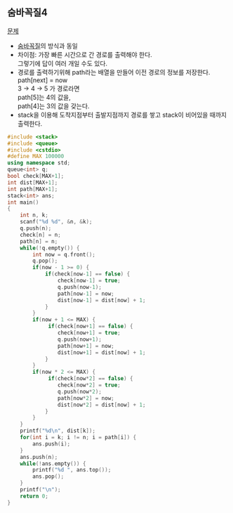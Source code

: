 ## 숨바꼭질4
[문제](https://www.acmicpc.net/problem/13913)
* [숨바꼭질](https://github.com/Doyuni/TIL/tree/master/Algorithm/baekjoon/BFS/1697)의 방식과 동일
* 차이점: 가장 빠른 시간으로 간 경로를 출력해야 한다.  
그렇기에 답이 여러 개일 수도 있다.
* 경로를 출력하기위해 path라는 배열을 만들어 이전 경로의 정보를 저장한다.  
path[next] = now  
3 -> 4 -> 5 가 경로라면  
path[5]는 4의 값을,  
path[4]는 3의 값을 갖는다.  
* stack을 이용해 도착지점부터 출발지점까지 경로를 쌓고 stack이 비어있을 때까지 출력한다.

```c++
#include <stack>
#include <queue>
#include <cstdio>
#define MAX 100000
using namespace std;
queue<int> q;
bool check[MAX+1];
int dist[MAX+1];
int path[MAX+1];
stack<int> ans;
int main()
{
    int n, k;
    scanf("%d %d", &n, &k);
    q.push(n);
    check[n] = n;
    path[n] = n;
    while(!q.empty()) {
        int now = q.front();
        q.pop();
        if(now - 1 >= 0) {
            if(check[now-1] == false) {
                check[now-1] = true;
                q.push(now-1);
                path[now-1] = now;
                dist[now-1] = dist[now] + 1;
            } 
        }
        if(now + 1 <= MAX) {
             if(check[now+1] == false) {
                check[now+1] = true;
                q.push(now+1);
                path[now+1] = now;
                dist[now+1] = dist[now] + 1;
            } 
        }
        if(now * 2 <= MAX) {
             if(check[now*2] == false) {
                check[now*2] = true;
                q.push(now*2);
                path[now*2] = now;
                dist[now*2] = dist[now] + 1;
            } 
        }
    }
    printf("%d\n", dist[k]);
    for(int i = k; i != n; i = path[i]) {
        ans.push(i);
    }
    ans.push(n);
    while(!ans.empty()) {
        printf("%d ", ans.top());
        ans.pop();
    }
    printf("\n");
    return 0;
}
```
